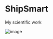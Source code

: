# ShipSmart
My scientific work

![image](https://github.com/NikitaKorablev/ShipSmart/assets/55401919/0bcb8857-c1b7-4003-8316-371167f88b64)
